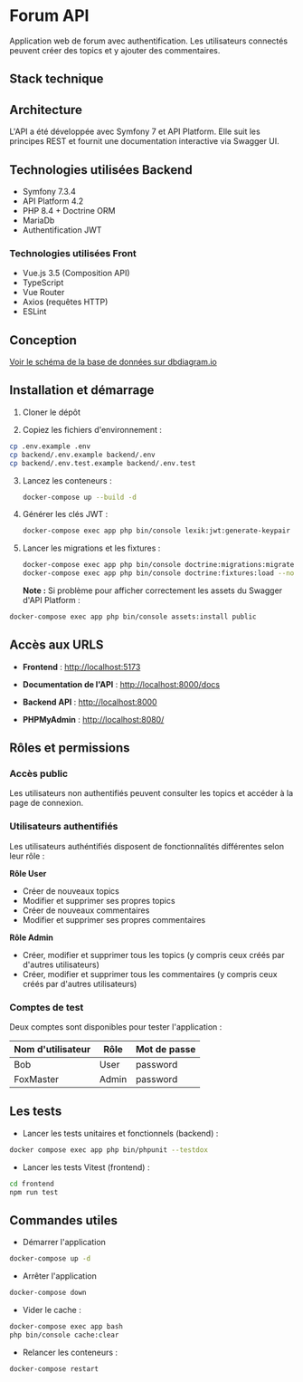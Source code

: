 # Forum API

Application web de forum avec authentification. Les utilisateurs connectés peuvent créer des topics et y ajouter des commentaires.

## Stack technique

## Architecture

L'API a été développée avec Symfony 7 et API Platform. Elle suit les principes REST et fournit une documentation interactive via Swagger UI.

## Technologies utilisées Backend

- Symfony 7.3.4
- API Platform 4.2
- PHP 8.4 + Doctrine ORM
- MariaDb
- Authentification JWT

### Technologies utilisées Front

- Vue.js 3.5 (Composition API)
- TypeScript
- Vue Router
- Axios (requêtes HTTP)
- ESLint

## Conception

[Voir le schéma de la base de données sur dbdiagram.io](https://dbdiagram.io/d/Forum-API-68e9428fd2b621e42249a36a)

## Installation et démarrage

1. Cloner le dépôt

2. Copiez les fichiers d'environnement :

```bash
cp .env.example .env
cp backend/.env.example backend/.env
cp backend/.env.test.example backend/.env.test
```

3. Lancez les conteneurs :

   ```bash
   docker-compose up --build -d

   ```

4. Générer les clés JWT :

   ```bash
   docker-compose exec app php bin/console lexik:jwt:generate-keypair --skip-if-exists
   ```

5. Lancer les migrations et les fixtures :

   ```bash
   docker-compose exec app php bin/console doctrine:migrations:migrate --no-interaction
   docker-compose exec app php bin/console doctrine:fixtures:load --no-interaction

   ```

   **Note :** Si problème pour afficher correctement les assets du Swagger d'API Platform :

```bash
docker-compose exec app php bin/console assets:install public
```

## Accès aux URLS

- **Frontend** : [http://localhost:5173](http://localhost:5173/)

- **Documentation de l'API** : [http://localhost:8000/docs](http://localhost:8000/docs)

- **Backend API** : [http://localhost:8000](http://localhost:8000)

- **PHPMyAdmin** : [http://localhost:8080/](http://localhost:8080/)

## Rôles et permissions

### Accès public

Les utilisateurs non authentifiés peuvent consulter les topics et accéder à la page de connexion.

### Utilisateurs authentifiés

Les utilisateurs authéntifiés disposent de fonctionnalités différentes selon leur rôle :

**Rôle User**

- Créer de nouveaux topics
- Modifier et supprimer ses propres topics
- Créer de nouveaux commentaires
- Modifier et supprimer ses propres commentaires

**Rôle Admin**

- Créer, modifier et supprimer tous les topics (y compris ceux créés par d'autres utilisateurs)
- Créer, modifier et supprimer tous les commentaires (y compris ceux créés par d'autres utilisateurs)

### Comptes de test

Deux comptes sont disponibles pour tester l'application :

| Nom d'utilisateur | Rôle  | Mot de passe |
| ----------------- | ----- | ------------ |
| Bob               | User  | password     |
| FoxMaster         | Admin | password     |

## Les tests

- Lancer les tests unitaires et fonctionnels (backend) :

```bash
docker compose exec app php bin/phpunit --testdox

```

- Lancer les tests Vitest (frontend) :

```bash
cd frontend
npm run test
```

## Commandes utiles

- Démarrer l'application

```bash
docker-compose up -d
```

- Arrêter l'application

```bash
docker-compose down
```

- Vider le cache :

```bash
docker-compose exec app bash
php bin/console cache:clear
```

- Relancer les conteneurs :

```bash
docker-compose restart
```
